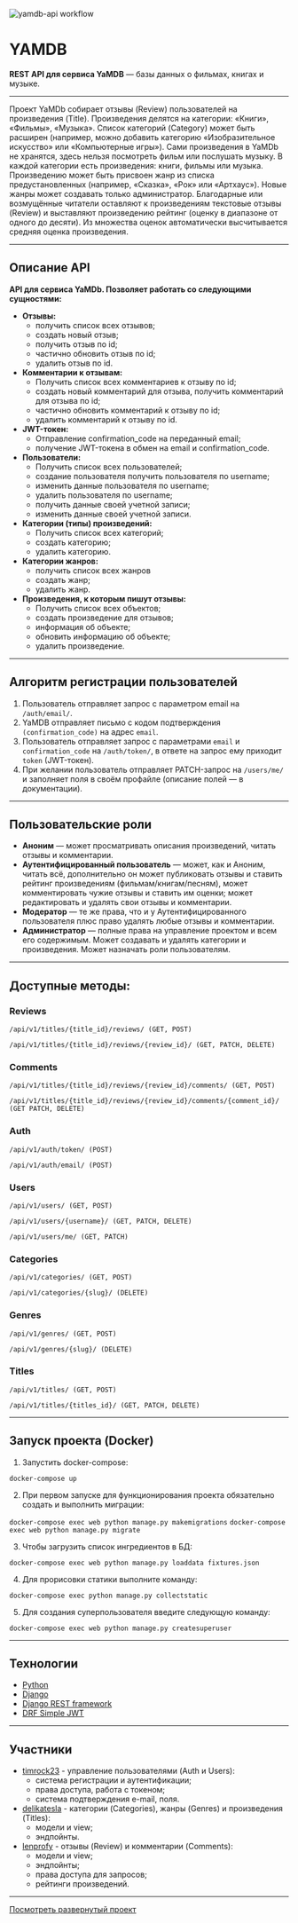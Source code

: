![yamdb-api workflow](https://github.com/TimRock23/yamdb_final/workflows/yamdb-api%20workflow/badge.svg)

# **YAMDB**
**REST API для сервиса YaMDB** — базы данных о фильмах, книгах и музыке.
***
Проект YaMDb собирает отзывы (Review) пользователей на произведения (Title). Произведения делятся на категории: «Книги», «Фильмы», «Музыка». Список категорий (Category) может быть расширен (например, можно добавить категорию «Изобразительное искусство» или «Компьютерные игры»).
Сами произведения в YaMDb не хранятся, здесь нельзя посмотреть фильм или послушать музыку.
В каждой категории есть произведения: книги, фильмы или музыка. Произведению может быть присвоен жанр из списка предустановленных (например, «Сказка», «Рок» или «Артхаус»). Новые жанры может создавать только администратор.
Благодарные или возмущённые читатели оставляют к произведениям текстовые отзывы (Review) и выставляют произведению рейтинг (оценку в диапазоне от одного до десяти). Из множества оценок автоматически высчитывается средняя оценка произведения.
***
## **Описание API**
**API для сервиса YaMDb. Позволяет работать со следующими сущностями:**
- **Отзывы:**
  + получить список всех отзывов;
  + создать новый отзыв;
  + получить отзыв по id;
  + частично обновить отзыв по id;
  + удалить отзыв по id.
- **Комментарии к отзывам:**
  + Получить список всех комментариев к отзыву по id;
  + создать новый комментарий для отзыва, получить комментарий для отзыва по id;
  + частично обновить комментарий к отзыву по id;
  + удалить комментарий к отзыву по id.
- **JWT-токен:**
  + Отправление confirmation_code на переданный email;
  + получение JWT-токена в обмен на email и confirmation_code.
- **Пользователи:**
  + Получить список всех пользователей;
  + создание пользователя получить пользователя по username;
  + изменить данные пользователя по username;
  + удалить пользователя по username;
  + получить данные своей учетной записи;
  + изменить данные своей учетной записи.
- **Категории (типы) произведений:**
  + Получить список всех категорий;
  + создать категорию;
  + удалить категорию.
- **Категории жанров:**
  + получить список всех жанров
  + создать жанр;
  + удалить жанр.
- **Произведения, к которым пишут отзывы:**
  + Получить список всех объектов;
  + создать произведение для отзывов;
  + информация об объекте;
  + обновить информацию об объекте;
  + удалить произведение.
***
## **Алгоритм регистрации пользователей**
1. Пользователь отправляет запрос с параметром email на `/auth/email/`.
2. YaMDB отправляет письмо с кодом подтверждения `(confirmation_code)` на адрес `email`.
3. Пользователь отправляет запрос с параметрами `email` и `confirmation_code` на `/auth/token/`, в ответе на запрос ему приходит `token` (JWT-токен).
4. При желании пользователь отправляет PATCH-запрос на `/users/me/` и заполняет поля в своём профайле (описание полей — в документации).
***
## **Пользовательские роли**
- **Аноним** — может просматривать описания произведений, читать отзывы и комментарии.
- **Аутентифицированный пользователь** — может, как и Аноним, читать всё, дополнительно он может публиковать отзывы и ставить рейтинг произведениям (фильмам/книгам/песням), может комментировать чужие отзывы и ставить им оценки; может редактировать и удалять свои отзывы и комментарии.
- **Модератор** — те же права, что и у Аутентифицированного пользователя плюс право удалять любые отзывы и комментарии.
- **Администратор** — полные права на управление проектом и всем его содержимым. Может создавать и удалять категории и произведения. Может назначать роли пользователям.
***
## **Доступные методы:**

### Reviews

`/api/v1/titles/{title_id}/reviews/ (GET, POST)`

`/api/v1/titles/{title_id}/reviews/{review_id}/ (GET, PATCH, DELETE)`

### Comments

`/api/v1/titles/{title_id}/reviews/{review_id}/comments/ (GET, POST)`

`/api/v1/titles/{title_id}/reviews/{review_id}/comments/{comment_id}/ (GET PATCH, DELETE)`

### Auth

`/api/v1/auth/token/ (POST)`

`/api/v1/auth/email/ (POST)`

### Users 

`/api/v1/users/ (GET, POST)`

`/api/v1/users/{username}/ (GET, PATCH, DELETE)`

`/api/v1/users/me/ (GET, PATCH)`

### Categories

`/api/v1/categories/ (GET, POST)`

`/api/v1/categories/{slug}/ (DELETE)`

### Genres

`/api/v1/genres/ (GET, POST)`

`/api/v1/genres/{slug}/ (DELETE)`

### Titles

`/api/v1/titles/ (GET, POST)`

`/api/v1/titles/{titles_id}/ (GET, PATCH, DELETE)`

***
## Запуск проекта (Docker)  
1. Запустить docker-compose:

`docker-compose up`

2. При первом запуске для функционирования проекта обязательно создать и выполнить миграции:

`docker-compose exec web python manage.py makemigrations`
`docker-compose exec web python manage.py migrate`

3. Чтобы загрузить список ингредиентов в БД:

`docker-compose exec web python manage.py loaddata fixtures.json`

4. Для прорисовки статики выполните команду:

`docker-compose exec python manage.py collectstatic`

5. Для создания суперпользователя введите следующую команду:

`docker-compose exec web python manage.py createsuperuser`

***
## **Технологии**
- [Python](https://www.python.org/)
- [Django](https://www.djangoproject.com/)
- [Django REST framework](https://www.django-rest-framework.org/)
- [DRF Simple JWT](https://django-rest-framework-simplejwt.readthedocs.io/en/latest/)
***
## **Участники**
- [timrock23](https://github.com/TimRock23) - управление пользователями (Auth и Users):
  + система регистрации и аутентификации;
  + права доступа, работа с токеном;
  + система подтверждения e-mail, поля.
- [delikatesla](https://github.com/Delikatesla) - категории (Categories), жанры (Genres) и произведения (Titles):
  + модели и view;
  + эндпойнты.
- [lenprofy](https://github.com/lenprofy) - отзывы (Review) и комментарии (Comments):
  + модели и view;
  + эндпойнты;
  + права доступа для запросов;
  + рейтинги произведений.
  
***
[Посмотреть развернутый проект](4.252.131.136)